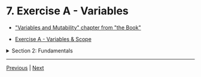 # 7. Exercise A - Variables

-   ["Variables and Mutability" chapter from "the Book"](https://doc.rust-lang.org/book/ch03-01-variables-and-mutability.html)

-   [Exercise A - Variables & Scope](https://github.com/CleanCut/ultimate_rust_crash_course/tree/main/exercise/a_variables)

<details>
  <summary> Section 2: Fundamentals </summary>

  - [Codebase: s2_variables](../src/s2_variables/)

  - [Codebase: fundamentals](../src/s2_fundamentals/)
</details>

---

[Previous](./6_Memory-Safety.md) | [Next](./8_Functions.md)